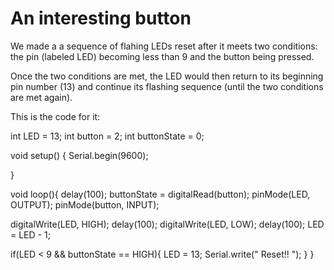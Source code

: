 # An interesting button

We made a a sequence of flahing LEDs reset after it meets two conditions: 
the pin (labeled LED) becoming less than 9 and
the button being pressed.

Once the two conditions are met, the LED would then return to its beginning pin number (13) and continue its flashing sequence (until the two conditions are met again).

This is the code for it:

int LED = 13;
int button = 2;
int buttonState = 0; 

void setup() {
  Serial.begin(9600);

}

 void loop(){
  delay(100);
  buttonState = digitalRead(button);
  pinMode(LED, OUTPUT);
  pinMode(button, INPUT);

  digitalWrite(LED, HIGH);
  delay(100);
  digitalWrite(LED, LOW);
  delay(100);
  LED = LED - 1;

  if(LED < 9 && buttonState == HIGH){
    LED = 13;
    Serial.write(" Reset!! ");
  } 
 }
